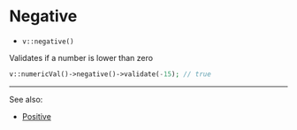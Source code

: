 # Negative

- `v::negative()`

Validates if a number is lower than zero

```php
v::numericVal()->negative()->validate(-15); // true
```

***
See also:

  * [Positive](Positive.md)
